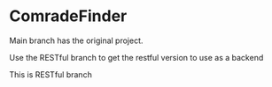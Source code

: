# ComradeFinder

Main branch has the original project.

Use the RESTful branch to get the restful version to use as a backend

This is RESTful branch
